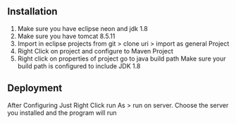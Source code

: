 ## Installation

1. Make sure you have eclipse neon and jdk 1.8 
2. Make sure you have tomcat 8.5.11
3. Import in eclipse projects from git > clone uri > import as general Project
4. Right Click on project and configure to Maven Project
5. Right click on properties of project go to java build path Make sure your build path is configured to include JDK 1.8

## Deployment
After Configuring Just Right Click run As > run on server. Choose the server you installed and the program will run
   
